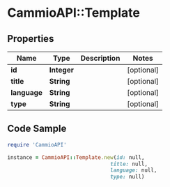 # CammioAPI::Template

## Properties

Name | Type | Description | Notes
------------ | ------------- | ------------- | -------------
**id** | **Integer** |  | [optional] 
**title** | **String** |  | [optional] 
**language** | **String** |  | [optional] 
**type** | **String** |  | [optional] 

## Code Sample

```ruby
require 'CammioAPI'

instance = CammioAPI::Template.new(id: null,
                                 title: null,
                                 language: null,
                                 type: null)
```


